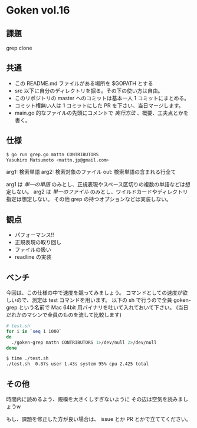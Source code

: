 # Goken vol.16

## 課題

grep clone


## 共通

- この README.md ファイルがある場所を $GOPATH とする
- src 以下に自分のディレクトリを掘る。その下の使い方は自由。
- このリポジトリの master へのコミットは基本一人 1 コミットにまとめる。
- コミット権無い人は 1 コミットにした PR を下さい、当日マージします。
- main.go 的なファイルの先頭にコメントで *実行方法* 、概要、工夫点とかを書く。


## 仕様

```sh
$ go run grep.go mattn CONTRIBUTORS
Yasuhiro Matsumoto <mattn.jp@gmail.com>
```

arg1: 検索単語
arg2: 検索対象のファイル
out: 検索単語の含まれる行全て

arg1 は *単一の単語* のみとし、正規表現やスペース区切りの複数の単語などは想定しない。
arg2 は *単一のファイル* のみとし、ワイルドカードやディレクトリ指定は想定しない。
その他 grep の持つオプションなどは実装しない。


## 観点

- パフォーマンス!!
- 正規表現の取り回し
- ファイルの扱い
- readline の実装

## ベンチ

今回は、この仕様の中で速度を競ってみましょう。
コマンドとしての速度が欲しいので、測定は test コマンドを用います。
以下の sh で行うので全員 goken-grep という名前で
Mac 64bit 用バイナリを吐いて入れておいて下さい。
(当日だれかのマシンで全員のものを流して比較します)

```sh
# test.sh
for i in `seq 1 1000`
do
  ./goken-grep mattn CONTRIBUTORS 1>/dev/null 2>/dev/null
done
```

```sh
$ time ./test.sh
./test.sh  0.87s user 1.43s system 95% cpu 2.425 total
```

## その他

時間内に読めるよう、規模を大きくしすぎないように
その辺は空気を読みましょうw

もし、課題を修正した方が良い場合は、 issue とか PR とかで立ててください。
